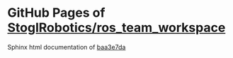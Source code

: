 GitHub Pages of [StoglRobotics/ros_team_workspace](https://github.com/StoglRobotics/ros_team_workspace.git)
===
Sphinx html documentation of [baa3e7da](https://github.com/StoglRobotics/ros_team_workspace/tree/baa3e7da6abb696682f6047e0ee11c53072ea3b8)
